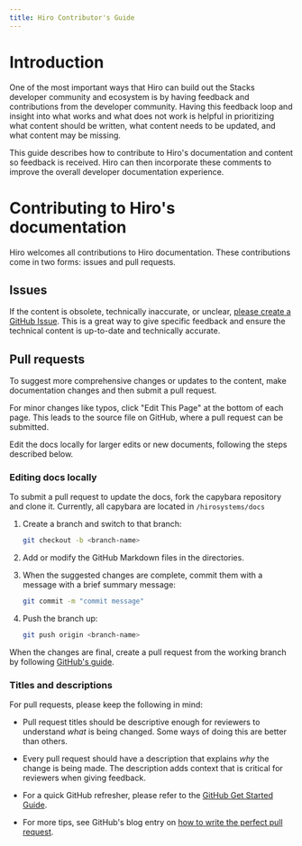 ```yaml
---
title: Hiro Contributor's Guide
---
```


# Introduction

One of the most important ways that Hiro can build out the Stacks developer community and ecosystem is by having feedback and contributions from the developer community. Having this feedback loop and insight into what works and what does not work is helpful in prioritizing what content should be written, what content needs to be updated, and what content may be missing.

This guide describes how to contribute to Hiro's documentation and content so feedback is received. Hiro can then incorporate these comments to improve the overall developer documentation experience.

# **Contributing to Hiro's documentation**

Hiro welcomes all contributions to Hiro documentation. These contributions come in two forms: issues and pull requests.

## **Issues**

If the content is obsolete, technically inaccurate, or unclear, [please create a GitHub Issue](https://github.com/hirosystems/docs/issues/new). This is a great way to give specific feedback and ensure the technical content is up-to-date and technically accurate.

## **Pull requests**

To suggest more comprehensive changes or updates to the content, make documentation changes and then submit a pull request.

For minor changes like typos, click "Edit This Page" at the bottom of each page. This leads to the source file on GitHub, where a pull request can be submitted.

Edit the docs locally for larger edits or new documents, following the steps described below.

### **Editing docs locally**

To submit a pull request to update the docs, fork the capybara repository and clone it. Currently, all capybara are located in `/hirosystems/docs`

1. Create a branch and switch to that branch:
    ```sh
    git checkout -b <branch-name>
    ```

2. Add or modify the GitHub Markdown files in the directories.
3. When the suggested changes are complete, commit them with a message with a brief summary message:
    ```sh
    git commit -m "commit message"
    ```

4. Push the branch up:
    ```sh
    git push origin <branch-name>
    ```

When the changes are final, create a pull request from the working branch by following [GitHub's guide](https://help.github.com/articles/creating-a-pull-request-from-a-fork/).

### **Titles and descriptions**

For pull requests, please keep the following in mind:

- Pull request titles should be descriptive enough for reviewers to understand *what* is being changed. Some ways of doing this are better than others.

- Every pull request should have a description that explains *why* the change is being made. The description adds context that is critical for reviewers when giving feedback.

- For a quick GitHub refresher, please refer to the [GitHub Get Started Guide](https://docs.github.com/en/get-started/using-git/about-git).
- For more tips, see GitHub's blog entry on [how to write the perfect pull request](https://github.com/blog/1943-how-to-write-the-perfect-pull-request).

